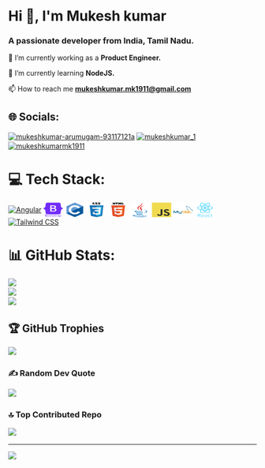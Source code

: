 <h1>Hi 👋, I'm Mukesh kumar</h1>
<h3>A passionate developer from India, Tamil Nadu.</h3>

🔭 I’m currently working as a **Product Engineer.**

🌱 I’m currently learning **NodeJS.**

📫 How to reach me **mukeshkumar.mk1911@gmail.com**



## 🌐 Socials:
<a href="https://linkedin.com/in/mukeshkumar-arumugam-93117121a" target="blank"><img align="center" src="https://raw.githubusercontent.com/rahuldkjain/github-profile-readme-generator/master/src/images/icons/Social/linked-in-alt.svg" alt="mukeshkumar-arumugam-93117121a" height="30" width="40" /></a>
<a href="https://www.leetcode.com/mukeshkumar_1" target="blank"><img align="center" src="https://raw.githubusercontent.com/rahuldkjain/github-profile-readme-generator/master/src/images/icons/Social/leet-code.svg" alt="mukeshkumar_1" height="30" width="40" /></a>
<a href="https://auth.geeksforgeeks.org/user/mukeshkumarmk1911" target="blank"><img align="center" src="https://raw.githubusercontent.com/rahuldkjain/github-profile-readme-generator/master/src/images/icons/Social/geeks-for-geeks.svg" alt="mukeshkumarmk1911" height="30" width="40" /></a>


# 💻 Tech Stack:

<a href="https://angular.io" target="blank"><img align="center" alt="Angular" height="40" width="50" src="https://angular.io/assets/images/logos/angular/angular.svg" /></a>
<a href="https://getbootstrap.com" target="blank"><img align="center" alt="Bootstrap" height="30" width="40" src="https://raw.githubusercontent.com/devicons/devicon/master/icons/bootstrap/bootstrap-plain-wordmark.svg" /></a>
<a href="https://www.cprogramming.com/" target="blank"><img align="center" alt="C" height="30" width="40" src="https://raw.githubusercontent.com/devicons/devicon/master/icons/c/c-original.svg" /></a>
<a href="https://www.w3schools.com/css/" target="blank"><img align="center" alt="CSS3" height="30" width="40" src="https://raw.githubusercontent.com/devicons/devicon/master/icons/css3/css3-original-wordmark.svg" /></a>
<a href="https://www.w3.org/html/" target="blank"><img align="center" alt="HTML5" height="30" width="40" src="https://raw.githubusercontent.com/devicons/devicon/master/icons/html5/html5-original-wordmark.svg" /></a>
<a href="https://www.java.com" target="blank"><img align="center" alt="Java" height="30" width="40" src="https://raw.githubusercontent.com/devicons/devicon/master/icons/java/java-original.svg" /></a>
<a href="https://developer.mozilla.org/en-US/docs/Web/JavaScript" target="blank"><img align="center" alt="JavaScript" height="30" width="40" src="https://raw.githubusercontent.com/devicons/devicon/master/icons/javascript/javascript-original.svg" /></a>
<a href="https://www.mysql.com/" target="blank"><img align="center" alt="MySQL" height="30" width="40" src="https://raw.githubusercontent.com/devicons/devicon/master/icons/mysql/mysql-original-wordmark.svg" /></a>
<a href="https://reactjs.org/" target="blank"><img align="center" alt="React" height="30" width="40" src="https://raw.githubusercontent.com/devicons/devicon/master/icons/react/react-original-wordmark.svg" /></a>
<a href="https://tailwindcss.com/" target="_blank"><img align="center" alt="Tailwind CSS" height="30" width="40" src="https://www.vectorlogo.zone/logos/tailwindcss/tailwindcss-icon.svg" /></a>


# 📊 GitHub Stats:
![](https://github-readme-stats.vercel.app/api?username=MukeshkumarA&theme=dark&hide_border=false&include_all_commits=false&count_private=false)<br/>
![](https://github-readme-streak-stats.herokuapp.com/?user=MukeshkumarA&theme=dark&hide_border=false)<br/>
![](https://github-readme-stats.vercel.app/api/top-langs/?username=MukeshkumarA&theme=dark&hide_border=false&include_all_commits=false&count_private=false&layout=compact)

## 🏆 GitHub Trophies
![](https://github-profile-trophy.vercel.app/?username=MukeshkumarA&theme=radical&no-frame=false&no-bg=true&margin-w=4)

### ✍️ Random Dev Quote
![](https://quotes-github-readme.vercel.app/api?type=horizontal&theme=radical)

### 🔝 Top Contributed Repo
![](https://github-contributor-stats.vercel.app/api?username=MukeshkumarA&limit=5&theme=dark&combine_all_yearly_contributions=true)

---
[![](https://visitcount.itsvg.in/api?id=MukeshkumarA&icon=0&color=0)](https://visitcount.itsvg.in)

<!-- Proudly created with GPRM ( https://gprm.itsvg.in ) -->
